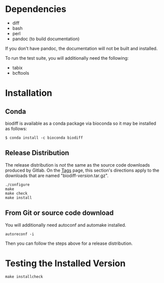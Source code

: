 # Dependencies

* diff
* bash
* perl
* pandoc (to build documentation)

If you don't have pandoc, the documentation will not be built and installed.

To run the test suite, you will additionally need the following:

* tabix
* bcftools

# Installation

## Conda

biodiff is available as a conda package via bioconda so it may be installed as follows:

~~~
$ conda install -c bioconda biodiff
~~~

## Release Distribution

The release distribution is *not* the same as the source code downloads produced by Gitlab.
On the [Tags](https://gitlab.com/LPCDRP/biodiff/tags) page, this section's directions apply to the downloads that are named "biodiff-*version*.tar.gz".

~~~
./configure
make
make check
make install
~~~

## From Git or source code download

You will additionally need autoconf and automake installed.

~~~
autoreconf -i
~~~

Then you can follow the steps above for a release distribution.


# Testing the Installed Version

~~~
make installcheck
~~~

